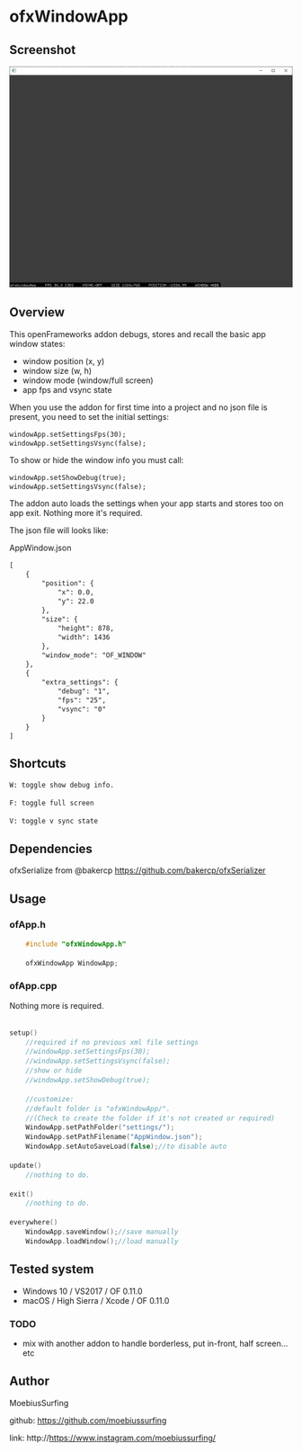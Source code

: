 # ofxWindowApp

## Screenshot
![Alt text](/screenshot.JPG?raw=true "MoebiusSurfing")

## Overview

This openFrameworks addon debugs, stores and recall the basic app window states:

* window position (x, y) 
* window size (w, h) 
* window mode (window/full screen)
* app fps and vsync state

When you use the addon for first time into a project and no json file is present, you need to set the initial settings:

```
windowApp.setSettingsFps(30);
windowApp.setSettingsVsync(false);
```

To show or hide the window info you must call:
```
windowApp.setShowDebug(true);
windowApp.setSettingsVsync(false);
```

The addon auto loads the settings when your app starts and stores too on app exit. Nothing more it's required.

The json file will looks like:

AppWindow.json
```
[
    {
        "position": {
            "x": 0.0,
            "y": 22.0
        },
        "size": {
            "height": 878,
            "width": 1436
        },
        "window_mode": "OF_WINDOW"
    },
    {
        "extra_settings": {
            "debug": "1",
            "fps": "25",
            "vsync": "0"
        }
    }
]
```


## Shortcuts

```
W: toggle show debug info.

F: toggle full screen

V: toggle v sync state
```


## Dependencies

ofxSerialize from @bakercp 
https://github.com/bakercp/ofxSerializer


## Usage

### ofApp.h
```cpp
    #include "ofxWindowApp.h"

    ofxWindowApp WindowApp;
```

### ofApp.cpp
Nothing more is required.

```cpp 

setup()
    //required if no previous xml file settings 
    //windowApp.setSettingsFps(30);
    //windowApp.setSettingsVsync(false);
    //show or hide
    //windowApp.setShowDebug(true);

    //customize: 
    //default folder is "ofxWindowApp/". 
    //(Check to create the folder if it's not created or required)
    WindowApp.setPathFolder("settings/");
    WindowApp.setPathFilename("AppWindow.json");
    WindowApp.setAutoSaveLoad(false);//to disable auto

update()
    //nothing to do.

exit()
    //nothing to do.
       
everywhere()       
    WindowApp.saveWindow();//save manually
    WindowApp.loadWindow();//load manually
```


## Tested system

- Windows 10 / VS2017 / OF 0.11.0
- macOS / High Sierra / Xcode / OF 0.11.0


### TODO

+ mix with another addon to handle borderless, put in-front, half screen... etc


## Author

MoebiusSurfing

github: https://github.com/moebiussurfing

link: http://https://www.instagram.com/moebiussurfing/

